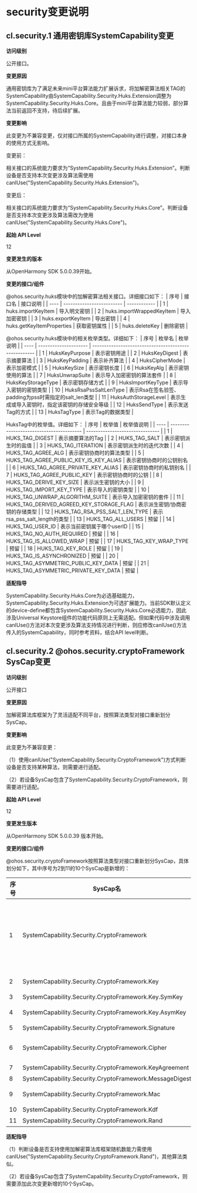 # security变更说明

## cl.security.1 通用密钥库SystemCapability变更

**访问级别**

公开接口。

**变更原因**

通用密钥库为了满足未来mini平台算法能力扩展诉求，将加解密算法相关TAG的SystemCapability由SystemCapability.Security.Huks.Extension调整为SystemCapability.Security.Huks.Core。且由于mini平台算法能力较弱，部分算法当前返回不支持，待后续扩展。

**变更影响**

此变更为不兼容变更，仅对接口所属的SystemCapability进行调整，对接口本身的使用方式无影响。

变更前：

相关接口的系统能力要求为“SystemCapability.Security.Huks.Extension”。判断设备是否支持本次变更涉及算法需使用canIUse("SystemCapability.Security.Huks.Extension")。

变更后：

相关接口的系统能力要求为“SystemCapability.Security.Huks.Core”。判断设备是否支持本次变更涉及算法需改为使用canIUse("SystemCapability.Security.Huks.Core")。

**起始 API Level**

12

**变更发生的版本**

从OpenHarmony SDK 5.0.0.39开始。

**变更的接口/组件**


@ohos.security.huks模块中的加解密算法相关接口。详细接口如下：
| 序号 | 接口名                    | 接口说明     |
| ---- | ------------------------- | ------------ |
| 1    | huks.importKeyItem        | 导入明文密钥 |
| 2    | huks.importWrappedKeyItem | 导入加密密钥 |
| 3    | huks.exportKeyItem        | 导出密钥     |
| 4    | huks.getKeyItemProperties | 获取密钥属性 |
| 5    | huks.deleteKey            | 删除密钥     |

@ohos.security.huks模块中的相关枚举类型。详细如下：
| 序号 | 枚举名                | 枚举说明                                              |
| ---- | --------------------- | ----------------------------------------------------- |
| 1    | HuksKeyPurpose        | 表示密钥用途                                          |
| 2    | HuksKeyDigest         | 表示摘要算法                                          |
| 3    | HuksKeyPadding        | 表示补齐算法                                          |
| 4    | HuksCipherMode        | 表示加密模式                                          |
| 5    | HuksKeySize           | 表示密钥长度                                          |
| 6    | HuksKeyAlg            | 表示密钥使用的算法                                    |
| 7    | HuksUnwrapSuite       | 表示导入加密密钥的算法套件                            |
| 8    | HuksKeyStorageType    | 表示密钥存储方式                                      |
| 9    | HuksImportKeyType     | 表示导入密钥的密钥类型                                |
| 10   | HuksRsaPssSaltLenType | 表示Rsa在签名验签、padding为pss时需指定的salt_len类型 |
| 11   | HuksAuthStorageLevel  | 表示生成或导入密钥时，指定该密钥的存储安全等级        |
| 12   | HuksSendType          | 表示发送Tag的方式                                     |
| 13   | HuksTagType           | 表示Tag的数据类型                                     |

HuksTag中的枚举值。详细如下：
| 序号 | 枚举值                                   | 枚举值说明                      |
| ---- | ---------------------------------------- | ------------------------------- |
| 1    | HUKS_TAG_DIGEST                          | 表示摘要算法的Tag               |
| 2    | HUKS_TAG_SALT                            | 表示密钥派生时的盐值            |
| 3    | HUKS_TAG_ITERATION                       | 表示密钥派生时的迭代次数        |
| 4    | HUKS_TAG_AGREE_ALG                       | 表示密钥协商时的算法类型        |
| 5    | HUKS_TAG_AGREE_PUBLIC_KEY_IS_KEY_ALIAS   | 表示密钥协商时的公钥别名        |
| 6    | HUKS_TAG_AGREE_PRIVATE_KEY_ALIAS         | 表示密钥协商时的私钥别名        |
| 7    | HUKS_TAG_AGREE_PUBLIC_KEY                | 表示密钥协商时的公钥            |
| 8    | HUKS_TAG_DERIVE_KEY_SIZE                 | 表示派生密钥的大小              |
| 9    | HUKS_TAG_IMPORT_KEY_TYPE                 | 表示导入的密钥类型              |
| 10   | HUKS_TAG_UNWRAP_ALGORITHM_SUITE          | 表示导入加密密钥的套件          |
| 11   | HUKS_TAG_DERIVED_AGREED_KEY_STORAGE_FLAG | 表示派生密钥/协商密钥的存储类型 |
| 12   | HUKS_TAG_RSA_PSS_SALT_LEN_TYPE           | 表示rsa_pss_salt_length的类型   |
| 13   | HUKS_TAG_ALL_USERS                       | 预留                            |
| 14   | HUKS_TAG_USER_ID                         | 表示当前密钥属于哪个userID      |
| 15   | HUKS_TAG_NO_AUTH_REQUIRED                | 预留                            |
| 16   | HUKS_TAG_IS_ALLOWED_WRAP                 | 预留                            |
| 17   | HUKS_TAG_KEY_WRAP_TYPE                   | 预留                            |
| 18   | HUKS_TAG_KEY_ROLE                        | 预留                            |
| 19   | HUKS_TAG_IS_ASYNCHRONIZED                | 预留                            |
| 20   | HUKS_TAG_ASYMMETRIC_PUBLIC_KEY_DATA      | 预留                            |
| 21   | HUKS_TAG_ASYMMETRIC_PRIVATE_KEY_DATA     | 预留                            |

**适配指导**

SystemCapability.Security.Huks.Core为必选基础能力，SystemCapability.Security.Huks.Extension为可选扩展能力。当前SDK默认定义的device-define都包含SystemCapability.Security.Huks.Core必选能力，因此涉及Universal Keystore组件的功能代码原则上无需适配。但如果代码中涉及调用canIUse()方法对本次变更涉及算法支持情况进行判断，则应修改canIUse()方法传入的SystemCapability，同时参考资料，结合API level判断。

## cl.security.2 @ohos.security.cryptoFramework SysCap变更

**访问级别**

公开接口

**变更原因**

加解密算法库框架为了灵活适配不同平台，按照算法类型对接口重新划分SysCap。

**变更影响**

此变更为不兼容变更：

（1）使用canIUse("SystemCapability.Security.CryptoFramework")方式判断设备是否支持某种算法，则需要进行适配。

（2）若设备SysCap包含了SystemCapability.Security.CryptoFramework，则需要进行适配。

**起始 API Level**

12

**变更发生版本**

从OpenHarmony SDK 5.0.0.39 版本开始。

**变更的接口/组件**

@ohos.security.cryptoFramework按照算法类型对接口重新划分SysCap，具体划分如下，其中序号为2到11的10个SysCap是新增的：

| 序号 | SysCap名 | SysCap描述 |
| ------- | ----- | ------ |
| 1 | SystemCapability.Security.CryptoFramework | 原有的SysCap，变更后不包含任何算法能力，仅包含公共能力 |
| 2 | SystemCapability.Security.CryptoFramework.Key | 密钥基础类型 |
| 3 | SystemCapability.Security.CryptoFramework.Key.SymKey | 对称密钥 |
| 4 | SystemCapability.Security.CryptoFramework.Key.AsymKey | 非对称密钥 |
| 5 | SystemCapability.Security.CryptoFramework.Signature | 签名验签 |
| 6 | SystemCapability.Security.CryptoFramework.Cipher | 对称、非对称加解密 |
| 7 | SystemCapability.Security.CryptoFramework.KeyAgreement | 密钥协商 |
| 8 | SystemCapability.Security.CryptoFramework.MessageDigest | 消息摘要 |
| 9 | SystemCapability.Security.CryptoFramework.Mac | 消息验证码 |
| 10 | SystemCapability.Security.CryptoFramework.Kdf | 密钥派生 |
| 11 | SystemCapability.Security.CryptoFramework.Rand | 随机数 |

**适配指导**

（1）判断设备是否支持使用加解密算法库框架随机数能力需使用canIUse("SystemCapability.Security.CryptoFramework.Rand")，其他算法类似。

（2）若设备SysCap包含了SystemCapability.Security.CryptoFramework，则需要添加此次变更新增的10个SysCap。